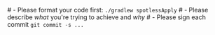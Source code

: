 \# - Please format your code first: `./gradlew spotlessApply`
\# - Please describe *what* you're trying to achieve and *why*
\# - Please sign each commit `git commit -s ...`
